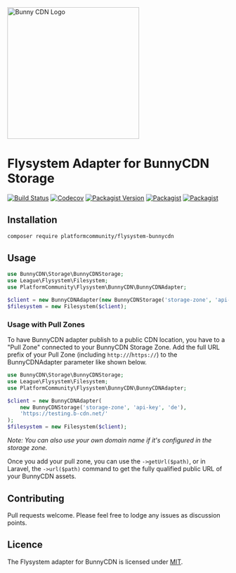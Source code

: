 <img alt="Bunny CDN Logo" src="https://gist.githubusercontent.com/sifex/bb1ebae00c4c9a827a55a2b973fef0e7/raw/d79dab1b6959f580a3b7a2e6238dae7445203f2a/bunnycdn_logo.svg?sanitize=true" width="300" />

# Flysystem Adapter for BunnyCDN Storage

[![Build Status](https://github.com/PlatformCommunity/flysystem-bunnycdn/actions/workflows/php.yml/badge.svg)](https://github.com/PlatformCommunity/flysystem-bunnycdn/actions) [![Codecov](https://img.shields.io/codecov/c/github/PlatformCommunity/flysystem-bunnycdn)](https://codecov.io/gh/PlatformCommunity/flysystem-bunnycdn) [![Packagist Version](https://img.shields.io/packagist/v/platformcommunity/flysystem-bunnycdn)](https://packagist.org/packages/platformcommunity/flysystem-bunnycdn) [![Packagist](https://img.shields.io/packagist/l/platformcommunity/flysystem-bunnycdn)](https://github.com/PlatformCommunity/flysystem-bunnycdn/blob/master/LICENSE) [![Packagist](https://img.shields.io/packagist/dm/platformcommunity/flysystem-bunnycdn)](https://packagist.org/packages/platformcommunity/flysystem-bunnycdn)

## Installation

```bash
composer require platformcommunity/flysystem-bunnycdn
```

## Usage

```php
use BunnyCDN\Storage\BunnyCDNStorage;
use League\Flysystem\Filesystem;
use PlatformCommunity\Flysystem\BunnyCDN\BunnyCDNAdapter;

$client = new BunnyCDNAdapter(new BunnyCDNStorage('storage-zone', 'api-key', 'de'));
$filesystem = new Filesystem($client);
```

### Usage with Pull Zones

To have BunnyCDN adapter publish to a public CDN location, you have to a "Pull Zone" connected to your BunnyCDN Storage Zone. Add the full URL prefix of your Pull Zone (including `http://`/`https://`) to the BunnyCDNAdapter parameter like shown below. 


```php
use BunnyCDN\Storage\BunnyCDNStorage;
use League\Flysystem\Filesystem;
use PlatformCommunity\Flysystem\BunnyCDN\BunnyCDNAdapter;

$client = new BunnyCDNAdapter(
    new BunnyCDNStorage('storage-zone', 'api-key', 'de'),
    'https://testing.b-cdn.net/'
);
$filesystem = new Filesystem($client);
```

_Note: You can also use your own domain name if it's configured in the storage zone._

Once you add your pull zone, you can use the `->getUrl($path)`, or in Laravel, the `->url($path)` command to get the fully qualified public URL of your BunnyCDN assets.


## Contributing

Pull requests welcome. Please feel free to lodge any issues as discussion points.
 
## Licence

The Flysystem adapter for BunnyCDN is licensed under [MIT](https://github.com/PlatformCommunity/flysystem-bunnycdn/blob/master/LICENSE). 
